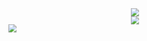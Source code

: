 
<div align="center">
  <img src="https://capsule-render.vercel.app/api?type=Venom&color=gradient&height=300&section=header&text=범띵떵%20프로필&fontSize=90" />
</div>

<div align="center">
  <img src="https://github.com/user-attachments/assets/7aa75cf0-cf10-4697-ba7c-e0709e6a5e7c" />
</div>

<img src="https://img.shields.io/badge/react-20232a.svg?style=for-the-badge&logo=react&logoColor=61DAFB" />


